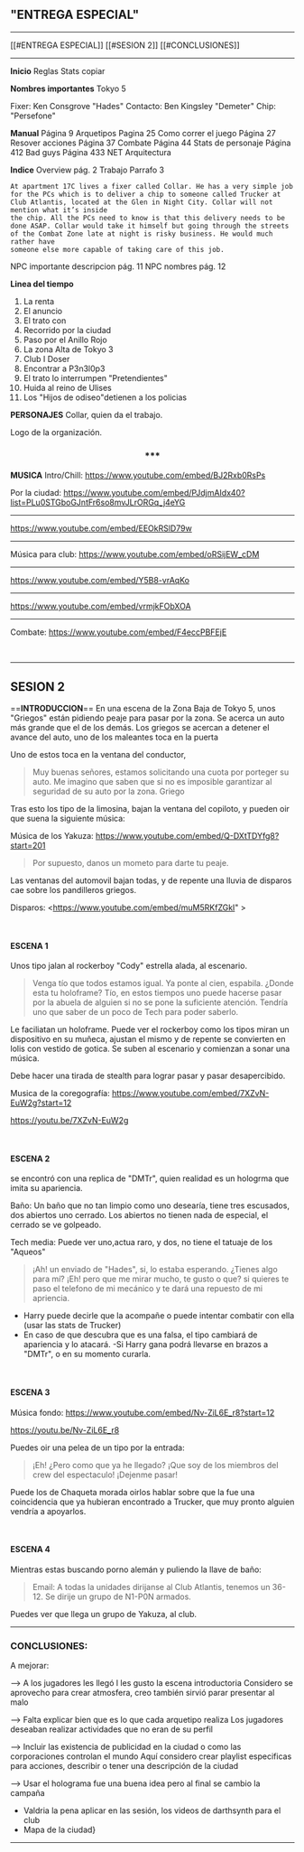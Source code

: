 ## "ENTREGA ESPECIAL"
---

 [[#ENTREGA ESPECIAL]]
[[#SESION 2]]
[[#CONCLUSIONES]]

---

**Inicio**
Reglas
Stats copiar

**Nombres importantes**
Tokyo 5

Fixer: Ken Consgrove "Hades"
Contacto: Ben Kingsley "Demeter"
Chip: "Persefone"

**Manual**
Página 9        Arquetipos
Pagina 25     Como correr el juego
Página 27     Resover acciones 
Página 37      Combate
Página 44      Stats de personaje
Página 412     Bad guys
Página 433    NET Arquitectura

**Indice**
Overview         pág. 2
Trabajo            Parrafo 3 

	At apartment 17C lives a fixer called Collar. He has a very simple job for the PCs which is to deliver a chip to someone called Trucker at Club Atlantis, located at the Glen in Night City. Collar will not mention what it’s inside  
	the chip. All the PCs need to know is that this delivery needs to be done ASAP. Collar would take it himself but going through the streets of the Combat Zone late at night is risky business. He would much rather have  
	someone else more capable of taking care of this job.
				
NPC importante descripcion     pág. 11
NPC nombres                             pág. 12

**Linea del tiempo**
1. La renta                   
2. El anuncio
3. El trato con 
4. Recorrido por la ciudad
5. Paso por el Anillo Rojo
6. La zona Alta de Tokyo 3
7. Club I Doser
8. Encontrar a P3n3l0p3
9. El trato lo interrumpen "Pretendientes"
10. Huida al reino de Ulises
11. Los "Hijos de odiseo"detienen a los policias

**PERSONAJES**
Collar, quien da el trabajo.

Logo de la organización.

<div align='center'>
<h3> *** </h3>
</div>

**MUSICA**
Intro/Chill: 
<https://www.youtube.com/embed/BJ2Rxb0RsPs>

Por la ciudad:
<https://www.youtube.com/embed/PJdjmAIdx40?list=PLu0STGboGJntFr6so8mvJLrORGq_j4eYG>

---

<https://www.youtube.com/embed/EEOkRSlD79w>

---------

Música para club:
<https://www.youtube.com/embed/oRSijEW_cDM>

-----------
<https://www.youtube.com/embed/Y5B8-vrAqKo>

----------
<https://www.youtube.com/embed/vrmjkFObXOA>

----------

Combate:
<https://www.youtube.com/embed/F4eccPBFEjE>

&nbsp;

---

 ## SESION 2

==**INTRODUCCION**==
En una escena de la Zona Baja de Tokyo 5, unos "Griegos" están pidiendo peaje para pasar por la zona. Se acerca un auto más grande que el de los demás. Los griegos se acercan a detener el avance del auto, uno de los maleantes toca en la puerta

Uno de estos toca en la ventana del conductor,

> Muy buenas señores, estamos solicitando una cuota por porteger su auto. Me imagino que saben que si no es imposible garantizar al seguridad de su auto por la zona.
> Griego

Tras esto los tipo de la limosina, bajan la ventana del copiloto, y pueden oir que suena la siguiente música:

Música de los Yakuza: 
<https://www.youtube.com/embed/Q-DXtTDYfg8?start=201>

> Por supuesto, danos un mometo para darte tu peaje.

Las ventanas del automovil bajan todas, y de repente una lluvia de disparos cae sobre los pandilleros griegos.

Disparos:
<https://www.youtube.com/embed/muM5RKfZGkI" >

&thinsp;

#### ESCENA 1
Unos tipo jalan al rockerboy "Cody" estrella alada, al escenario.

> Venga tío que todos estamos igual. Ya ponte al cien, espabila. ¿Donde esta tu holoframe?
> Tío, en estos tiempos uno puede hacerse pasar por la abuela de alguien si no se pone la suficiente atención. Tendría uno que saber de un poco de Tech para poder saberlo.

Le faciliatan un holoframe.
Puede ver el rockerboy como los tipos miran un dispositivo en su muñeca, ajustan el mismo y de repente se convierten en lolis con vestido de gotica. Se suben al escenario y comienzan a sonar una música.

Debe hacer una tirada de stealth para lograr pasar y pasar desapercibido.

Musica de la coregografía:
<https://www.youtube.com/embed/7XZvN-EuW2g?start=12>

<https://youtu.be/7XZvN-EuW2g>

&thinsp;

#### ESCENA 2
 se encontró con una replica de "DMTr", quien realidad es un hologrma que imita su apariencia.

Baño: Un baño que no tan limpio como uno desearía, tiene tres escusados, dos abiertos uno cerrado. Los abiertos no tienen nada de especial, el cerrado se ve golpeado.

Tech media: Puede ver uno,actua raro, y dos, no tiene el tatuaje de los "Aqueos"

>¡Ah! un enviado de "Hades", si, lo estaba esperando. ¿Tienes algo para mí?
> ¡Eh! pero que me mirar mucho, te gusto o que? si quieres te paso el telefono de mi mecánico y te dará una repuesto de mi apriencia.

- Harry puede decirle que la acompañe o puede intentar combatir con ella (usar las stats de Trucker)
- En caso de que descubra que es una falsa, el tipo cambiará de apariencia y lo atacará.
-Si Harry gana podrá llevarse en brazos a "DMTr", o en su momento curarla.

&thinsp;

#### ESCENA 3
Música fondo:
<https://www.youtube.com/embed/Nv-ZiL6E_r8?start=12>

<https://youtu.be/Nv-ZiL6E_r8>

Puedes oir una pelea de un tipo por la entrada:

>¡Eh! ¿Pero como que ya he llegado? ¡Que soy de los miembros del crew del espectaculo! ¡Dejenme pasar!

Puede los de Chaqueta morada oirlos hablar sobre que la fue una coincidencia que ya hubieran encontrado a Trucker, que muy pronto alguien vendría a apoyarlos.

&thinsp;

#### ESCENA 4
Mientras estas buscando porno alemán y puliendo la llave de baño:

>Email: A todas la unidades dirijanse al Club Atlantis, tenemos un 36-12. Se dirije un grupo de N1-P0N armados.

Puedes ver que llega un grupo de Yakuza, al club.

___

### CONCLUSIONES:

A mejorar:

--> A los jugadores les llegó l les gusto la escena introductoria
Considero se aprovecho para crear atmosfera, creo también sirvió parar presentar al malo

--> Falta explicar bien que es lo que cada arquetipo realiza
Los jugadores deseaban realizar actividades que no eran de su perfil

--> Incluir las existencia de publicidad en la ciudad o como las corporaciones controlan el mundo
Aquí considero crear playlist especificas para acciones, describir o tener una descripción de la ciudad

--> Usar el holograma fue una buena idea pero al final se cambio la campaña
- Valdria la pena aplicar en las sesión, los videos de darthsynth para el club
- Mapa de la ciudad}

---

